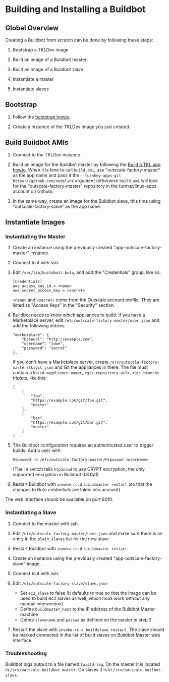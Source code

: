 # Building and Installing a Buildbot

## Global Overview

Creating a Buildbot from scratch can be done by following these steps:

1. Bootstrap a TKLDev image

2. Build an image of a Buildbot master

3. Build an image of a Buildbot slave

4. Instantiate a master

5. Instantiate slaves

## Bootstrap

1. Follow the [bootstrap howto](#docs/bootstrap).

2. Create a instance of the TKLDev image you just created.

## Build Buildbot AMIs

1. Connect to the TKLDev instance.

2. Build an image for the Buildbot master by following the [Build a TKL app howto](#docs/build). When it is time to call `build_ami`, use "outscale-factory-master" as the app name and pass it the `--turnkey-apps-git https://github.com/nodalink` argument (otherwise `build_ami` will look for the "outscale-factory-master" repository in the turnkeylinux-apps account on Github).

3. In the same way, create an image for the Buildbot slave, this time using "outscale-factory-slave" as the app name.

## Instantiate Images

### Instantiating the Master

1. Create an instance using the previously created "app-outscale-factory-master" instance.

2. Connect to it with ssh.

3. Edit `/var/lib/buildbot/.boto`, and add the "Credentials" group, like so:

    ```
    [Credentials]
    aws_access_key_id = <name>
    aws_secret_access_key = <secret>
    ```

    `<name>` and `<secret>` come from the Outscale account profile. They are listed as "Access Keys" in the "Security" section.

4. Buildbot needs to know which appliances to build. If you have a Marketplace server, edit `/etc/outscale-factory-master/user.json` and add the following entries:

    ```
    "marketplace": {
        "baseurl": "http://example.com",
        "username": "jdoe",
        "password": "secret"
    },
    ```

    If you don't have a Marketplace server, create `/srv/outscale-factory-master/tklgit.json` and list the appliances in there. The file must contain a list of `<appliance-name>`, `<git-repository-url>`, `<git-branch>` triplets, like this:

    ```
    [
        [
            "foo",
            "https://example.com/git/foo.git",
            "master"
        ],
        [
            "bar",
            "https://example.com/git/bar.git",
            "master"
        ]
    ]
    ```

5. The Buildbot configuration requires an authenticated user to trigger builds. Add a user with:

    ```
    htpasswd -d /etc/outscale-factory-master/htpasswd <username>
    ```

    (The `-d` switch tells `htpasswd` to use CRYPT encryption, the only supported encryption in Buildbot 0.8.6p1)

6. Restart Buildbot with `invoke-rc.d buildmaster restart` (so that the changes to Boto credentials are taken into account)

The web interface should be available on port 8010.

### Instantiating a Slave

1. Connect to the master with ssh.

2. Edit `/etc/outscale-factory-master/user.json` and make sure there is an entry in the `plain_slaves` list for the new slave

3. Restart Buildbot with `invoke-rc.d buildmaster restart`.

4. Create an instance using the previously created "app-outscale-factory-slave" image.

5. Connect to it with ssh.

6. Edit `/etc/outscale-factory-slave/slave.json`
    - Set `ec2_slave` to false (It defaults to true so that the image can be used to build ec2 slaves as well, which must work without any manual intervention)
    - Define `buildmaster_host` to the IP address of the Buildbot Master machine
    - Define `slavename` and `passwd` as defined on the master in step 2.

7. Restart the slave with `invoke-rc.d buildslave restart`. The slave should be marked  connected in the list of build slaves on Buildbot Master web interface.

### Troubleshooting

Buildbot logs output to a file named `twistd.log`. On the master it is located in `/srv/outscale-buildbot-master`. On slaves it is in `/srv/outscale-builbot-slave`.
